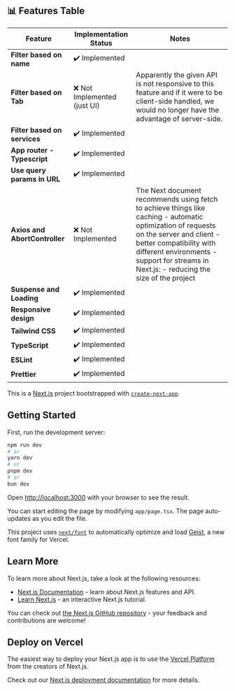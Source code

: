 ## 📊 Features Table

| Feature                        | Implementation Status | Notes |
|--------------------------------|-----------------------|-------|
| **Filter based on name**        | ✔️ Implemented        |  |
| **Filter based on Tab**              | ❌ Not Implemented (just UI)        | Apparently the given API is not responsive to this feature and if it were to be client-side handled, we would no longer have the advantage of server-side. |
| **Filter based on services**     |  ✔️ Implemented    |  |
| **App router - Typescript**      | ✔️ Implemented        |  |
| **Use query params in URL**              | ✔️ Implemented        |  |
| **Axios and AbortController**           | ❌ Not Implemented    | The Next document recommends using fetch to achieve things like caching - automatic optimization of requests on the server and client - better compatibility with different environments - support for streams in Next.js: - reducing the size of the project |
| **Suspense and Loading**             | ✔️ Implemented        |  |
| **Responsive design**              | ✔️ Implemented        |  |
| **Tailwind CSS**                   | ✔️ Implemented        |  |
| **TypeScript**                     | ✔️ Implemented        |  |
| **ESLint**                         | ✔️ Implemented        |  |
| **Prettier**                       | ✔️ Implemented        |  |



This is a [Next.js](https://nextjs.org) project bootstrapped with [`create-next-app`](https://nextjs.org/docs/app/api-reference/cli/create-next-app).

## Getting Started

First, run the development server:

```bash
npm run dev
# or
yarn dev
# or
pnpm dev
# or
bun dev
```

Open [http://localhost:3000](http://localhost:3000) with your browser to see the result.

You can start editing the page by modifying `app/page.tsx`. The page auto-updates as you edit the file.

This project uses [`next/font`](https://nextjs.org/docs/app/building-your-application/optimizing/fonts) to automatically optimize and load [Geist](https://vercel.com/font), a new font family for Vercel.

## Learn More

To learn more about Next.js, take a look at the following resources:

- [Next.js Documentation](https://nextjs.org/docs) - learn about Next.js features and API.
- [Learn Next.js](https://nextjs.org/learn) - an interactive Next.js tutorial.

You can check out [the Next.js GitHub repository](https://github.com/vercel/next.js) - your feedback and contributions are welcome!

## Deploy on Vercel

The easiest way to deploy your Next.js app is to use the [Vercel Platform](https://vercel.com/new?utm_medium=default-template&filter=next.js&utm_source=create-next-app&utm_campaign=create-next-app-readme) from the creators of Next.js.

Check out our [Next.js deployment documentation](https://nextjs.org/docs/app/building-your-application/deploying) for more details.
